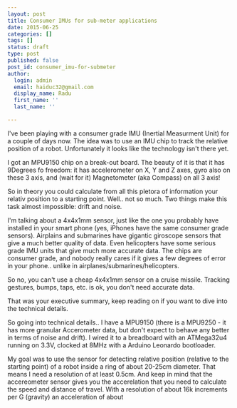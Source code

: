 ```yaml
---
layout: post
title: Consumer IMUs for sub-meter applications
date: 2015-06-25
categories: []
tags: []
status: draft
type: post
published: false
post_id: consumer_imu-for-submeter
author:
  login: admin
  email: haiduc32@gmail.com
  display_name: Radu
  first_name: ''
  last_name: ''  

---
```

I've been playing with a consumer grade IMU (Inertial Measurment Unit) for a couple of days now. The idea was to use an IMU chip to track the relative position of a robot. Unfortunately it looks like the technology isn't there yet.

I got an MPU9150 chip on a break-out board. The beauty of it is that it has 9Degrees fo freedom: it has accelerometer on X, Y and Z axes, gyro also on these 3 axis, and (wait for it) Magnetometer (aka Compass) on all 3 axis!

So in theory you could calculate from all this pletora of information your relativ position to a starting point. Well.. not so much. Two things make this task almost impossible: drift and noise.

I'm talking about a 4x4x1mm sensor, just like the one you probably have installed in your smart phone (yes, iPhones have the same consumer grade sensors). Airplains and submarines have gigantic giroscope sensors that give a much better quality of data. Even helicopters have some serious grade IMU units that give much more accurate data. The chips are consumer grade, and nobody really cares if it gives a few degrees of error in your phone.. unlike in airplanes/submarines/helicopters.

So no, you can't use a cheap 4x4x1mm sensor on a cruise missile. Tracking gestures, bumps, taps, etc. is ok, you don't need accurate data.

That was your executive summary, keep reading on if you want to dive into the technical details.

So going into technical details.. I have a MPU9150 (there is a MPU9250 - it has more granular Accerometer data, but don't expect to behave any better in terms of noise and drift). I wired it to a breadboard with an ATMega32u4 running on 3.3V, clocked at 8MHz with a Arduino Leonardo bootloader.

My goal was to use the sensor for detecting relative position (relative to the starting point) of a robot inside a ring of about 20-25cm diameter. That means I need a resolution of at least 0.5cm. And keep in mind that the accereometer sensor gives you the accerelation that you need to calculate the speed and distance of travel. With a resolution of about 16k increments per G (gravity) an acceleration of about 